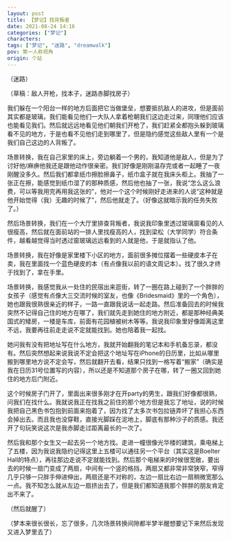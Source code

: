 ```yaml
---
layout: post
title: 【梦记】找背叛者
date: 2021-08-24 14:16
categories: ["梦记"]
characters: 
tags: ["梦记", "迷路", "dreamwalk"]
pov: 第一人称视角
origin: 个站
---
```


（迷路）

（草稿：敌人开枪，找本子，迷路赤脚找房子）

我们躲在一个阳台一样的地方后面把它当做堡垒，想要抵抗敌人的进攻，但是面前其实都是玻璃，我们能看见他们一大队人拿着枪朝我们这边走过来，同理他们应该也能看见我们。然后就远远地看见他们朝我们开枪了，我们赶紧全都抱头躲到玻璃看不见的地方，于是也看不见他们走到哪里了，但是隐约感觉这些敌人里有一个是我们自己这边的人背叛了。

场景转换，我在自己家里的床上，旁边躺着一个男的，我知道他是敌人，但是为了讨好他/麻痹他我还是跟他动作很亲密。我们好像是刚刚温存完或者一起睡了一夜刚醒没多久。然后我们都拿纸巾擦脸擦鼻子，纸巾盒子就在我床头柜上。我抽了一张正在擦，能感觉到纸巾湿了的那种质感，然后他也抽了一张，我说“怎么这么浪费，可以等我用完再用我这张的”，他对一个这个时候刚好走进来的人说“这种就是他开始觉得（我）无趣的时候了”，然后他就走了。（好像这就暗示我的任务失败了。）

然后场景转换，我们在一个大厅里排查背叛者，我说我印象里透过玻璃窗看见的人很瘦高，然后就在面前站的一排人里找瘦高的人，找到梁松（大学同学）符合条件，越看越觉得当时透过窗玻璃远远看到的人就是他，于是就指认了他。

场景转换，我在好像是家里楼下小区的地方，面前很多摊位摆着一些硬皮本子在卖，我在里面找一个蓝色硬皮的本（有点像我以前的语文周记本）。找了很久才终于找到了，拿在手里。

场景转换，我感觉我从一处住的民宿出来逛街，转了一圈在路上碰到了一个胖胖的女孩子（感觉有点像大三交流时候的室友，也像《Bridesmaid》里的一个角色），她也跟我很熟很亲近的样子，一路一直跟我说话一起走路。然后准备回去的时候我突然不记得自己住的地方在哪了，我们就先走到她住的地方附近，都是那种经典美国式的矮房，一楼是车库，前面有花园植被树木等等。我说我印象里好像距离这里不远，我要再往前走走说不定就能找到。她也陪着我一起找。

她问我有没有把地址写在什么地方，我就开始翻我的笔记本和手机备忘录，都没有。然后突然想起来说我说不定会把这个地址写在iPhone的日历里，比如从哪里搬到哪里地方说不定会写，然后就翻开去看，结果只找到一格写着“搬家”（确实是我在日历31号位置写的内容），所以还是不知道那个房子在哪，转了一圈又回到她住的地方后门附近。

这个时候房子门开了，里面出来很多刚才在开party的男生，跟我们好像都很熟，问我们在找什么。我就说我正在找我之前住的那个地方但是我忘了地址，说的时候我把自己黑色书包抱到前面来抱着了，因为找了太多次书包拉链弄坏了我担心东西会掉出去。而且我也没穿鞋，直接光脚踩在泥地上，脚底有那种沙子的质感。我还开了句玩笑说这次是我赤脚走过距离最长的一次了。

然后我和那个女生又一起去另一个地方找。走进一幢很像光华楼的建筑，乘电梯上了五楼，因为我说我隐约记得这里上五楼可以通往另一个平台（其实这是Boelter Hall的特点），再往那边走说不定就能找到。然后那个电梯来的时候很宽敞，要出去的时候一扇门变成了两扇，中间有一个竖的格挡，两扇又都非常非常狭窄，窄得几乎只够一只胖手伸进伸出，两扇还是不对称的，左边一扇比右边一扇稍微宽那么一点。我不知怎么就从左边一扇挤出去了，但是我们都知道我那个胖胖的朋友肯定出不来了。

（然后就醒了）

（梦本来很长很长，忘了很多，几次场景转换间隙都半梦半醒想要记下来然后发现又进入梦里去了）


